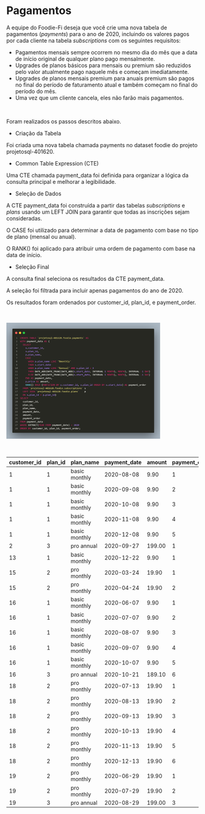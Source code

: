 # Pagamentos

A equipe do Foodie-Fi deseja que você crie uma nova tabela de pagamentos (*payments*) para o ano de 2020, incluindo os valores pagos por cada cliente na tabela *subscriptions* com os seguintes requisitos:

* Pagamentos mensais sempre ocorrem no mesmo dia do mês que a data de início original de qualquer plano pago mensalmente.
* Upgrades de planos básicos para mensais ou premium são reduzidos pelo valor atualmente pago naquele mês e começam imediatamente.
* Upgrades de planos mensais premium para anuais premium são pagos no final do período de faturamento atual e também começam no final do período do mês.
* Uma vez que um cliente cancela, eles não farão mais pagamentos.

&nbsp;

Foram realizados os passos descritos abaixo.

* Criação da Tabela

Foi criada uma nova tabela chamada payments no dataset foodie do projeto projetosql-401620.

* Common Table Expression (CTE)

Uma CTE chamada payment_data foi definida para organizar a lógica da consulta principal e melhorar a legibilidade.

* Seleção de Dados

A CTE payment_data foi construída a partir das tabelas *subscriptions* e *plans* usando um LEFT JOIN para garantir que todas as inscrições sejam consideradas.

O CASE foi utilizado para determinar a data de pagamento com base no tipo de plano (mensal ou anual).

O RANK() foi aplicado para atribuir uma ordem de pagamento com base na data de início.

* Seleção Final

A consulta final seleciona os resultados da CTE payment_data.

A seleção foi filtrada para incluir apenas pagamentos do ano de 2020.

Os resultados foram ordenados por customer_id, plan_id, e payment_order.

&nbsp;

<img src="https://github.com/claudiaanjos/projetos-analise-dados/blob/main/projetos/projeto07/images/image13.png" width="80%"/>

&nbsp;

| customer_id | plan_id | plan_name     | payment_date | amount | payment_order |
|-------------|---------|---------------|--------------|--------|---------------|
|      1      |    1    | basic monthly | 2020-08-08   |  9.90  |       1       |
|      1      |    1    | basic monthly | 2020-09-08   |  9.90  |       2       |
|      1      |    1    | basic monthly | 2020-10-08   |  9.90  |       3       |
|      1      |    1    | basic monthly | 2020-11-08   |  9.90  |       4       |
|      1      |    1    | basic monthly | 2020-12-08   |  9.90  |       5       |
|      2      |    3    | pro annual     | 2020-09-27   | 199.00 |       1       |
|     13      |    1    | basic monthly | 2020-12-22   |  9.90  |       1       |
|     15      |    2    | pro monthly   | 2020-03-24   | 19.90 |       1       |
|     15      |    2    | pro monthly   | 2020-04-24   | 19.90 |       2       |
|     16      |    1    | basic monthly | 2020-06-07   |  9.90  |       1       |
|     16      |    1    | basic monthly | 2020-07-07   |  9.90  |       2       |
|     16      |    1    | basic monthly | 2020-08-07   |  9.90  |       3       |
|     16      |    1    | basic monthly | 2020-09-07   |  9.90  |       4       |
|     16      |    1    | basic monthly | 2020-10-07   |  9.90  |       5       |
|     16      |    3    | pro annual     | 2020-10-21   | 189.10 |       6       |
|     18      |    2    | pro monthly   | 2020-07-13   | 19.90 |       1       |
|     18      |    2    | pro monthly   | 2020-08-13   | 19.90 |       2       |
|     18      |    2    | pro monthly   | 2020-09-13   | 19.90 |       3       |
|     18      |    2    | pro monthly   | 2020-10-13   | 19.90 |       4       |
|     18      |    2    | pro monthly   | 2020-11-13   | 19.90 |       5       |
|     18      |    2    | pro monthly   | 2020-12-13   | 19.90 |       6       |
|     19      |    2    | pro monthly   | 2020-06-29   | 19.90 |       1       |
|     19      |    2    | pro monthly   | 2020-07-29   | 19.90 |       2       |
|     19      |    3    | pro annual     | 2020-08-29   | 199.00 |       3       |